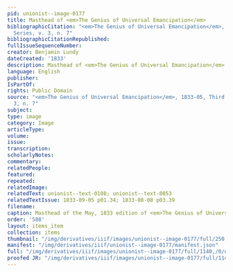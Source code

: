 ```yaml
---
pid: unionist--image-0177
title: Masthead of <em>The Genius of Universal Emancipation</em>
bibliographicCitation: "<em>The Genius of Universal Emancipation</em>, 1833-05, Third
  Series, v. 3, n. 7"
bibliographicCitationRepublished: 
fullIssueSequenceNumber: 
creator: Benjamin Lundy
dateCreated: '1833'
description: Masthead of <em>The Genius of Universal Emancipation</em>
language: English
publisher: 
IsPartOf: 
rights: Public Domain
source: "<em>The Genius of Universal Emancipation</em>, 1833-05, Third Series, v.
  3, n. 7"
subject: 
type: image
category: Image
articleType: 
volume: 
issue: 
transcription: 
scholarlyNotes: 
commentary: 
relatedPeople: 
featured: 
repeated: 
relatedImage: 
relatedText: unionist--text-0108; unionist--text-0053
relatedTextIssue: 1833-09-05 p01.34; 1833-08-08 p03.39
filename: 
caption: Masthead of the May, 1833 edition of <em>The Genius of Universal Emancipation</em>
order: '588'
layout: items_item
collection: items
thumbnail: "/img/derivatives/iiif/images/unionist--image-0177/full/250,/0/default.jpg"
manifest: "/img/derivatives/iiif/unionist--image-0177/manifest.json"
full: "/img/derivatives/iiif/images/unionist--image-0177/full/1140,/0/default.jpg"
proofed JR: "/img/derivatives/iiif/images/unionist--image-0177/full/1140,/0/default.jpg"
---
```

